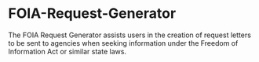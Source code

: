 # FOIA-Request-Generator
The FOIA Request Generator assists users in the creation of request letters to be sent to agencies when seeking information under the Freedom of Information Act or similar state laws.
